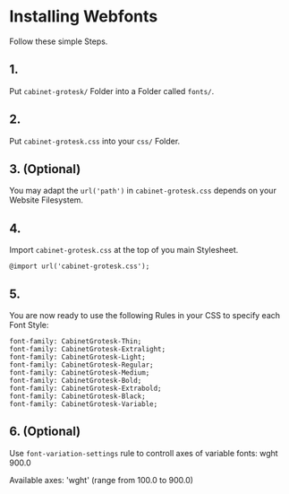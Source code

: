 # Installing Webfonts
Follow these simple Steps.

## 1.
Put `cabinet-grotesk/` Folder into a Folder called `fonts/`.

## 2.
Put `cabinet-grotesk.css` into your `css/` Folder.

## 3. (Optional)
You may adapt the `url('path')` in `cabinet-grotesk.css` depends on your Website Filesystem.

## 4.
Import `cabinet-grotesk.css` at the top of you main Stylesheet.

```
@import url('cabinet-grotesk.css');
```

## 5.
You are now ready to use the following Rules in your CSS to specify each Font Style:
```
font-family: CabinetGrotesk-Thin;
font-family: CabinetGrotesk-Extralight;
font-family: CabinetGrotesk-Light;
font-family: CabinetGrotesk-Regular;
font-family: CabinetGrotesk-Medium;
font-family: CabinetGrotesk-Bold;
font-family: CabinetGrotesk-Extrabold;
font-family: CabinetGrotesk-Black;
font-family: CabinetGrotesk-Variable;

```
## 6. (Optional)
Use `font-variation-settings` rule to controll axes of variable fonts:
wght 900.0

Available axes:
'wght' (range from 100.0 to 900.0)

